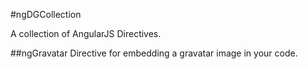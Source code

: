 #ngDGCollection

A collection of AngularJS Directives.

##ngGravatar
Directive for embedding a gravatar image in your code.

